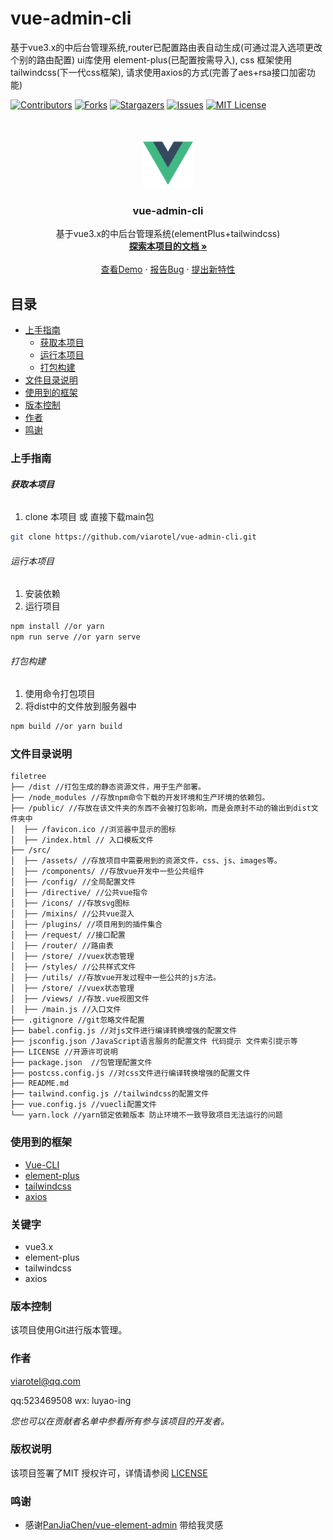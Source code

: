 

# vue-admin-cli

基于vue3.x的中后台管理系统,router已配置路由表自动生成(可通过混入选项更改个别的路由配置) ui库使用 element-plus(已配置按需导入), css 框架使用 tailwindcss(下一代css框架), 请求使用axios的方式(完善了aes+rsa接口加密功能)

<!-- PROJECT SHIELDS -->

[![Contributors][contributors-shield]][contributors-url]
[![Forks][forks-shield]][forks-url]
[![Stargazers][stars-shield]][stars-url]
[![Issues][issues-shield]][issues-url]
[![MIT License][license-shield]][license-url]
<!-- [![LinkedIn][linkedin-shield]][linkedin-url] -->

<!-- PROJECT LOGO -->
<br />

<p align="center">
  <a href="https://github.com/Viarotel/vue-admin-cli">
    <img src="src/assets/images/logo.png" alt="viarotel" height="80">
  </a>
  <h3 align="center">vue-admin-cli</h3>
  <p align="center">
    基于vue3.x的中后台管理系统(elementPlus+tailwindcss)
    <br />
    <a href="https://github.com/Viarotel/vue-admin-cli"><strong>探索本项目的文档 »</strong></a>
    <br />
    <br />
    <a href="https://github.com/Viarotel/vue-admin-cli">查看Demo</a>
    ·
    <a href="https://github.com/Viarotel/vue-admin-cli/issues">报告Bug</a>
    ·
    <a href="https://github.com/Viarotel/vue-admin-cli/issues">提出新特性</a>
  </p>


## 目录

- [上手指南](#上手指南)
  - [获取本项目](#获取本项目)
  - [运行本项目](#运行本项目)
  - [打包构建](#打包构建)
- [文件目录说明](#文件目录说明)
- [使用到的框架](#使用到的框架)
- [版本控制](#版本控制)
- [作者](#作者)
- [鸣谢](#鸣谢)

### 上手指南

###### **获取本项目**

1. clone 本项目 或 直接下载main包

```sh
git clone https://github.com/viarotel/vue-admin-cli.git
```

###### 运行本项目

1. 安装依赖
2. 运行项目

```sh
npm install //or yarn
npm run serve //or yarn serve
```

###### 打包构建

1. 使用命令打包项目
2. 将dist中的文件放到服务器中

```sh
npm build //or yarn build
```

### 文件目录说明

```
filetree
├── /dist //打包生成的静态资源文件，用于生产部署。
├── /node_modules //存放npm命令下载的开发环境和生产环境的依赖包。
├── /public/ //存放在该文件夹的东西不会被打包影响，而是会原封不动的输出到dist文件夹中
│  ├── /favicon.ico //浏览器中显示的图标
│  ├── /index.html // 入口模板文件
├── /src/
│  ├── /assets/ //存放项目中需要用到的资源文件，css、js、images等。
│  ├── /components/ //存放vue开发中一些公共组件
│  ├── /config/ //全局配置文件
│  ├── /directive/ //公共vue指令
│  ├── /icons/ //存放svg图标
│  ├── /mixins/ //公共vue混入
│  ├── /plugins/ //项目用到的插件集合
│  ├── /request/ //接口配置
│  ├── /router/ //路由表
│  ├── /store/ //vuex状态管理
│  ├── /styles/ //公共样式文件
│  ├── /utils/ //存放vue开发过程中一些公共的js方法。
│  ├── /store/ //vuex状态管理
│  ├── /views/ //存放.vue视图文件
│  ├── /main.js //入口文件
├── .gitignore //git忽略文件配置
├── babel.config.js //对js文件进行编译转换增强的配置文件
├── jsconfig.json /JavaScript语言服务的配置文件 代码提示 文件索引提示等
├── LICENSE //开源许可说明
├── package.json  //包管理配置文件
├── postcss.config.js //对css文件进行编译转换增强的配置文件
├── README.md
├── tailwind.config.js //tailwindcss的配置文件
├── vue.config.js //vuecli配置文件
└── yarn.lock //yarn锁定依赖版本 防止环境不一致导致项目无法运行的问题
```

### 使用到的框架

- [Vue-CLI](https://cli.vuejs.org)
- [element-plus](https://element-plus.org/)
- [tailwindcss](https://www.tailwindcss.cn/)
- [axios](http://www.axios-js.com/)

### 关键字

- vue3.x
- element-plus
- tailwindcss
- axios

### 版本控制

该项目使用Git进行版本管理。

### 作者

viarotel@qq.com

qq:523469508 wx: luyao-ing

 *您也可以在贡献者名单中参看所有参与该项目的开发者。*

### 版权说明

该项目签署了MIT 授权许可，详情请参阅 [LICENSE](LICENSE)

### 鸣谢


- 感谢[PanJiaChen/vue-element-admin](https://github.com/PanJiaChen/vue-element-admin/) 带给我灵感

<!-- links -->

[your-project-path]:viarotel/vue-apicloud-single-cli
[contributors-shield]: https://img.shields.io/github/contributors/viarotel/vue-apicloud-single-cli.svg?style=flat-square
[contributors-url]: https://github.com/viarotel/vue-apicloud-single-cli/graphs/contributors
[forks-shield]: https://img.shields.io/github/forks/viarotel/vue-apicloud-single-cli.svg?style=flat-square
[forks-url]: https://github.com/viarotel/vue-apicloud-single-cli/network/members
[stars-shield]: https://img.shields.io/github/stars/viarotel/vue-apicloud-single-cli.svg?style=flat-square
[stars-url]: https://github.com/viarotel/vue-apicloud-single-cli/stargazers
[issues-shield]: https://img.shields.io/github/issues/viarotel/vue-apicloud-single-cli.svg?style=flat-square
[issues-url]: https://img.shields.io/github/issues/viarotel/vue-apicloud-single-cli.svg
[license-shield]: https://img.shields.io/github/license/viarotel/vue-apicloud-single-cli.svg?style=flat-square
[license-url]: https://github.com/viarotel/vue-apicloud-single-cli/blob/master/LICENSE
[linkedin-shield]: https://img.shields.io/badge/-LinkedIn-black.svg?style=flat-square&logo=linkedin&colorB=555
[linkedin-url]: https://linkedin.com/in/viarotel